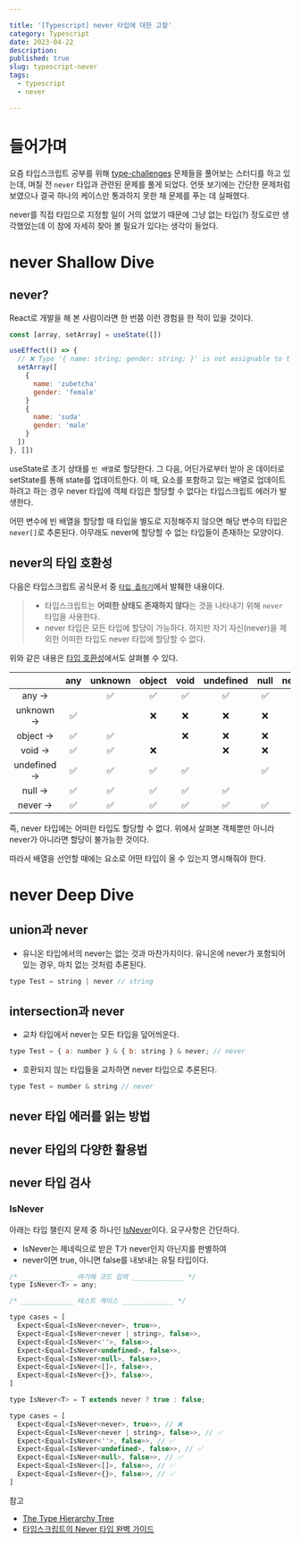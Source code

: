 ```yaml
---

title: '[Typescript] never 타입에 대한 고찰'
category: Typescript
date: 2023-04-22
description: 
published: true
slug: typescript-never
tags: 
  - typescript
  - never

---
```


# 들어가며

요즘 타입스크립트 공부를 위해 [type-challenges](https://github.com/type-challenges/type-challenges) 문제들을 풀어보는 스터디를 하고 있는데, 며칠 전 `never` 타입과 관련된 문제를 풀게 되었다. 언뜻 보기에는 간단한 문제처럼 보였으나 결국 하나의 케이스만 통과하지 못한 채 문제를 푸는 데 실패했다.

never를 직접 타입으로 지정할 일이 거의 없었기 때문에 그냥 없는 타입(?) 정도로만 생각했었는데 이 참에 자세히 찾아 볼 필요가 있다는 생각이 들었다.

# never Shallow Dive

## never?

React로 개발을 해 본 사람이라면 한 번쯤 이런 경험을 한 적이 있을 것이다.

```jsx
const [array, setArray] = useState([])

useEffect(() => {
  // ❌ Type '{ name: string; gender: string; }' is not assignable to type 'never'.
  setArray([
    {
      name: 'zubetcha'
      gender: 'female'
    }
    {
      name: 'suda'
      gender: 'male'
    }
  ])
}, [])
```

useState로 초기 상태를 `빈 배열`로 할당한다. 그 다음, 어딘가로부터 받아 온 데이터로 setState를 통해 state를 업데이트한다. 이 때, 요소를 포함하고 있는 배열로 업데이트하려고 하는 경우 never 타입에 객체 타입은 할당할 수 없다는 타입스크립트 에러가 발생한다.

어떤 변수에 빈 배열을 할당할 때 타입을 별도로 지정해주지 않으면 해당 변수의 타입은 `never[]`로 추론된다. 아무래도 never에 할당할 수 없는 타입들이 존재하는 모양이다.

## never의 타입 호환성

다음은 타입스크립트 공식문서 중 [`타입 좁히기`](https://www.typescriptlang.org/docs/handbook/2/narrowing.html)에서 발췌한 내용이다.

> - 타입스크립트는 **어떠한 상태도 존재하지 않다**는 것을 나타내기 위해 `never` 타입을 사용한다.
> - never 타입은 모든 타입에 할당이 가능하다. 하지만 자기 자신(never)을 제외한 어떠한 타입도 never 타입에 할당할 수 없다.

위와 같은 내용은 [타입 호환성](https://www.typescriptlang.org/docs/handbook/type-compatibility.html)에서도 살펴볼 수 있다.

|             | any | unknown | object | void | undefined | null | never |
| :---------: | :-: | :-----: | :----: | :--: | :-------: | :--: | :---: |
|    any →    |     |   ✅    |   ✅   |  ✅  |    ✅     |  ✅  |  ❌   |
|  unknown →  | ✅  |         |   ❌   |  ❌  |    ❌     |  ❌  |  ❌   |
|  object →   | ✅  |   ✅    |        |  ❌  |    ❌     |  ❌  |  ❌   |
|   void →    | ✅  |   ✅    |   ❌   |      |    ❌     |  ❌  |  ❌   |
| undefined → | ✅  |   ✅    |   ✅   |  ✅  |           |  ✅  |  ❌   |
|   null →    | ✅  |   ✅    |   ✅   |  ✅  |    ✅     |      |  ❌   |
|   never →   | ✅  |   ✅    |   ✅   |  ✅  |    ✅     |  ✅  |       |

즉, never 타입에는 어떠한 타입도 할당할 수 없다. 위에서 살펴본 객체뿐만 아니라 never가 아니라면 할당이 불가능한 것이다.

따라서 배열을 선언할 때에는 요소로 어떤 타입이 올 수 있는지 명시해줘야 한다.

# never Deep Dive

## union과 never

- 유니온 타입에서의 never는 없는 것과 마찬가지이다. 유니온에 never가 포함되어 있는 경우, 마치 없는 것처럼 추론된다.

```jsx
type Test = string | never // string
```

## intersection과 never

- 교차 타입에서 never는 모든 타입을 덮어씌운다.

```jsx
type Test = { a: number } & { b: string } & never; // never
```

- 호환되지 않는 타입들을 교차하면 never 타입으로 추론된다.

```jsx
type Test = number & string // never
```

## never 타입 에러를 읽는 방법

## never 타입의 다양한 활용법

## never 타입 검사

### IsNever

아래는 타입 챌린지 문제 중 하나인 [IsNever](https://github.com/type-challenges/type-challenges/tree/main/questions/01042-medium-isnever)이다. 요구사항은 간단하다.

- IsNever는 제네릭으로 받은 T가 never인지 아닌지를 판별하여
- never이면 true, 아니면 false를 내보내는 유틸 타입이다.

```jsx
/* _____________ 여기에 코드 입력 _____________ */
type IsNever<T> = any;

/* _____________ 테스트 케이스 _____________ */

type cases = [
  Expect<Equal<IsNever<never>, true>>,
  Expect<Equal<IsNever<never | string>, false>>,
  Expect<Equal<IsNever<''>, false>>,
  Expect<Equal<IsNever<undefined>, false>>,
  Expect<Equal<IsNever<null>, false>>,
  Expect<Equal<IsNever<[]>, false>>,
  Expect<Equal<IsNever<{}>, false>>,
]
```

```jsx
type IsNever<T> = T extends never ? true : false;

type cases = [
  Expect<Equal<IsNever<never>, true>>, // ❌
  Expect<Equal<IsNever<never | string>, false>>, // ✅
  Expect<Equal<IsNever<''>, false>>, // ✅
  Expect<Equal<IsNever<undefined>, false>>, // ✅
  Expect<Equal<IsNever<null>, false>>, // ✅
  Expect<Equal<IsNever<[]>, false>>, // ✅
  Expect<Equal<IsNever<{}>, false>>, // ✅
]
```

참고

- [The Type Hierarchy Tree](https://www.zhenghao.io/posts/type-hierarchy-tree#the-bottom-of-the-tree)
- [타입스크립트의 Never 타입 완벽 가이드](https://ui.toast.com/posts/ko_20220323)

